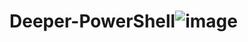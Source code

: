 # Deeper-PowerShell![image](https://user-images.githubusercontent.com/42836083/228933096-8b579d16-8677-4f6f-839d-8aaddf454251.png)
